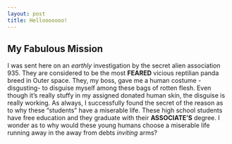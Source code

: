 ```yaml
---
layout: post
title: Hellooooooo!
---
```


## My Fabulous Mission

I was sent here on an *earthly* investigation by the secret alien association 935. They are considered to be the most **FEARED** vicious reptilian panda breed in Outer space. They, my boss, gave me a human costume -disgusting- to disguise myself among these bags of rotten flesh. Even though it’s really stuffy in my assigned donated human skin, the disguise is really working. As always, I successfully found the secret of the reason as to why these “students” have a miserable life. These high school students have free education and they graduate with their **ASSOCIATE’S** degree. I wonder as to why would these young humans choose a miserable life running away in the away from debts *inviting* arms?
